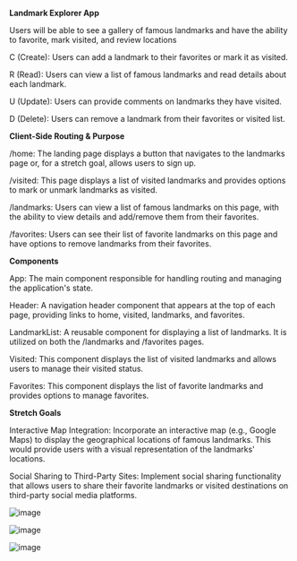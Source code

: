 **Landmark Explorer App**

Users will be able to see a gallery of famous landmarks and have the ability to favorite, mark visited, and review locations


C (Create): Users can add a landmark to their favorites or mark it as visited.

R (Read): Users can view a list of famous landmarks and read details about each landmark.

U (Update): Users can provide comments on landmarks they have visited.

D (Delete): Users can remove a landmark from their favorites or visited list.

**Client-Side Routing & Purpose**

/home: The landing page displays a button that navigates to the landmarks page or, for a stretch goal, allows users to sign up.

/visited: This page displays a list of visited landmarks and provides options to mark or unmark landmarks as visited.

/landmarks: Users can view a list of famous landmarks on this page, with the ability to view details and add/remove them from their favorites.

/favorites: Users can see their list of favorite landmarks on this page and have options to remove landmarks from their favorites.

**Components**

App: The main component responsible for handling routing and managing the application's state.

Header: A navigation header component that appears at the top of each page, providing links to home, visited, landmarks, and favorites.

LandmarkList: A reusable component for displaying a list of landmarks. It is utilized on both the /landmarks and /favorites pages.

Visited: This component displays the list of visited landmarks and allows users to manage their visited status.

Favorites: This component displays the list of favorite landmarks and provides options to manage favorites.

**Stretch Goals**

Interactive Map Integration: Incorporate an interactive map (e.g., Google Maps) to display the geographical locations of famous landmarks. This would provide users with a visual representation of the landmarks' locations.

Social Sharing to Third-Party Sites: Implement social sharing functionality that allows users to share their favorite landmarks or visited destinations on third-party social media platforms.

![image](https://github.com/Matt827/phase-2-group-2-project/assets/133846607/e8cffa29-a277-48ba-b174-f24486a5ac43)

![image](https://github.com/Matt827/phase-2-group-2-project/assets/133846607/811b5595-4b60-46d4-b180-86d09bed139e)

![image](https://github.com/Matt827/phase-2-group-2-project/assets/133846607/9fc3d4dd-b24e-4f1b-9e78-51c387abc8bd)
